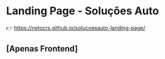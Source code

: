 # Landing Page - Soluções Auto

👉 https://netocrs.github.io/solucoesauto-landing-page/

## [Apenas Frontend]
